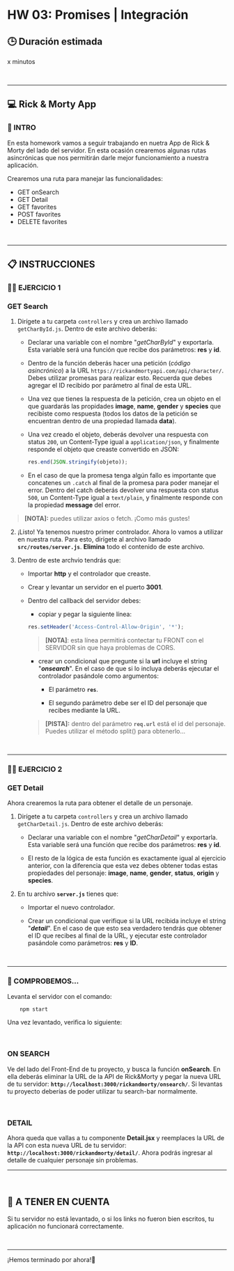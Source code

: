 # HW 03: Promises | Integración

## **🕒 Duración estimada**

x minutos

<br />

---

## **💻 Rick & Morty App**

### **📝 INTRO**

En esta homework vamos a seguir trabajando en nuetra App de Rick & Morty del lado del servidor. En esta ocasión crearemos algunas rutas asincrónicas que nos permitirán darle mejor funcionamiento a nuestra aplicación.

Crearemos una ruta para manejar las funcionalidades:

-  GET onSearch
-  GET Detail
-  GET favorites
-  POST favorites
-  DELETE favorites

<br />

---

## **📋 INSTRUCCIONES**

### **👩‍💻 EJERCICIO 1**

### **GET Search**

1. Dirígete a tu carpeta `controllers` y crea un archivo llamado `getCharById.js`. Dentro de este archivo deberás:

   -  Declarar una variable con el nombre "_getCharById_" y exportarla. Esta variable será una función que recibe dos parámetros: **res** y **id**.

   -  Dentro de la función deberás hacer una petición (_código asincrónico_) a la URL `https://rickandmortyapi.com/api/character/`. Debes utilizar promesas para realizar esto. Recuerda que debes agregar el ID recibido por parámetro al final de esta URL.

   -  Una vez que tienes la respuesta de la petición, crea un objeto en el que guardarás las propidades **image**, **name**, **gender** y **species** que recibiste como respuesta (todos los datos de la petición se encuentran dentro de una propiedad llamada **data**).

   -  Una vez creado el objeto, deberás devolver una respuesta con status `200`, un Content-Type igual a `application/json`, y finalmente responde el objeto que creaste convertido en JSON:

      ```javascript
      res.end(JSON.stringify(objeto));
      ```

   -  En el caso de que la promesa tenga algún fallo es importante que concatenes un `.catch` al final de la promesa para poder manejar el error. Dentro del catch deberás devolver una respuesta con status `500`, un Content-Type igual a `text/plain`, y finalmente responde con la propiedad **message** del error.

> **[NOTA]:** puedes utilizar axios o fetch. ¡Como más gustes!

2. ¡Listo! Ya tenemos nuestro primer controlador. Ahora lo vamos a utilizar en nuestra ruta. Para esto, dirígete al archivo llamado **`src/routes/server.js`**. **Elimina** todo el contenido de este archivo.

3. Dentro de este archvio tendrás que:

   -  Importar **http** y el controlador que creaste.

   -  Crear y levantar un servidor en el puerto **3001**.

   -  Dentro del callback del servidor debes:

      -  copiar y pegar la siguiente línea:

      ```javascript
      res.setHeader('Access-Control-Allow-Origin', '*');
      ```

      > **[NOTA]**: esta línea permitirá contectar tu FRONT con el SERVIDOR sin que haya problemas de CORS.

      -  crear un condicional que pregunte si la **url** incluye el string "_**onsearch**_". En el caso de que si lo incluya deberás ejecutar el controlador pasándole como argumentos:

         -  El parámetro **`res`**.

         -  El segundo parámetro debe ser el ID del personaje que recibes mediante la URL.

      > **[PISTA]:** dentro del parámetro **`req.url`** está el id del personaje. Puedes utilizar el método split() para obtenerlo...

<br />

---

### **👩‍💻 EJERCICIO 2**

### **GET Detail**

Ahora crearemos la ruta para obtener el detalle de un personaje.

1. Dirígete a tu carpeta `controllers` y crea un archivo llamado `getCharDetail.js`. Dentro de este archivo deberás:

   -  Declarar una variable con el nombre "_getCharDetail_" y exportarla. Esta variable será una función que recibe dos parámetros: **res** y **id**.

   -  El resto de la lógica de esta función es exactamente igual al ejercicio anterior, con la diferencia que esta vez debes obtener todas estas propiedades del personaje: **image**, **name**, **gender**, **status**, **origin** y **species**.

2. En tu archivo **`server.js`** tienes que:

   -  Importar el nuevo controlador.

   -  Crear un condicional que verifique si la URL recibida incluye el string "_**detail**_". En el caso de que esto sea verdadero tendrás que obtener el ID que recibes al final de la URL, y ejecutar este controlador pasándole como parámetros: **res** y **ID**.

<br />

---

### **👀 COMPROBEMOS...**

Levanta el servidor con el comando:

```bash
    npm start
```

Una vez levantado, verifica lo siguiente:

</br >

### **ON SEARCH**

Ve del lado del Front-End de tu proyecto, y busca la función **onSearch**. En ella deberás eliminar la URL de la API de Rick&Morty y pegar la nueva URL de tu servidor: **`http://localhost:3000/rickandmorty/onsearch/`**. Si levantas tu proyecto deberías de poder utilizar tu search-bar normalmente.

</br >

### **DETAIL**

Ahora queda que vallas a tu componente **Detail.jsx** y reemplaces la URL de la API con esta nueva URL de tu servidor: **`http://localhost:3000/rickandmorty/detail/`**. Ahora podrás ingresar al detalle de cualquier personaje sin problemas.

---

</br >

## **🚨 A TENER EN CUENTA**

Si tu servidor no está levantado, o si los links no fueron bien escritos, tu aplicación no funcionará correctamente.

</br >

---

¡Hemos terminado por ahora!🥳

